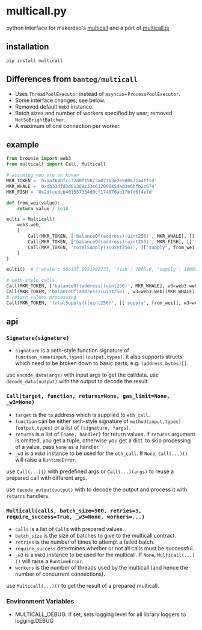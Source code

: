 # multicall.py

python interface for makerdao's [multicall](https://github.com/makerdao/multicall) and a port of [multicall.js](https://github.com/makerdao/multicall.js)

## installation

```
pip install multicall
```

## Differences from `banteg/multicall`

- Uses `ThreadPoolExecutor` instead of `asyncio`+`ProcessPoolExecutor`.
- Some interface changes; see below.
- Removed default `Web3` instance.
- Batch sizes and number of workers specified by user; removed `NotSoBrightBatcher`.
- A maximum of one connection per worker.


## example

```python
from brownie import web3
from multicall import Call, Multicall

# assuming you are on kovan
MKR_TOKEN = '0xaaf64bfcc32d0f15873a02163e7e500671a4ffcd'
MKR_WHALE = '0xdb33dfd3d61308c33c63209845dad3e6bfb2c674'
MKR_FISH = '0x2dfcedcb401557354d0cf174876ab17bfd6f4efd'

def from_wei(value):
    return value / 1e18

multi = Multicall(
    web3.web,
    [
        Call(MKR_TOKEN, ['balanceOf(address)(uint256)', MKR_WHALE], [['whale', from_wei]]),
        Call(MKR_TOKEN, ['balanceOf(address)(uint256)', MKR_FISH], [['fish', from_wei]]),
        Call(MKR_TOKEN, 'totalSupply()(uint256)', [['supply', from_wei]]),
    ]
)

multi()  # {'whale': 566437.0921992733, 'fish': 7005.0, 'supply': 1000003.1220798912}

# seth-style calls
Call(MKR_TOKEN, ['balanceOf(address)(uint256)', MKR_WHALE], w3=web3.web)()
Call(MKR_TOKEN, 'balanceOf(address)(uint256)', w3=web3.web)(MKR_WHALE)
# return values processing
Call(MKR_TOKEN, 'totalSupply()(uint256)', [['supply', from_wei]], w3=web3.web)()
```

## api

### `Signature(signature)`

- `signature` is a seth-style function signature of `function_name(input,types)(output,types)`. it also supports structs which need to be broken down to basic parts, e.g. `(address,bytes)[]`.

use `encode_data(args)` with input args to get the calldata. use `decode_data(output)` with the output to decode the result.

### `Call(target, function, returns=None, gas_limit=None, _w3=None)`

- `target` is the `to` address which is supplied to `eth_call`.
- `function` can be either seth-style signature of `method(input,types)(output,types)` or a list of `[signature, *args]`.
- `returns` is a list of `[name, handler]` for return values. if `returns` argument is omitted, you get a tuple, otherwise you get a dict. to skip processing of a value, pass `None` as a handler.
- `_w3` is a `Web3` instance to be used for the `eth_call`. If `None`, `Call(...)()` will raise a `RuntimeError`.

use `Call(...)()` with predefined args or `Call(...)(args)` to reuse a prepared call with different args.

use `decode_output(output)` with to decode the output and process it with `returns` handlers.

### `Multicall(calls, batch_size=500, retries=3, require_success=True, _w3=None, workers=...)`

- `calls` is a list of `Call`s with prepared values.
- `batch_size` is the size of batches to give to the multicall contract.
- `retries` is the number of times to attempt a failed batch.
- `require_success` determines whether or not all calls must be successful.
- `_w3` is a `Web3` instance to be used for the multicall. If `None`, `Multicall(...)()` will raise a `RuntimeError`.
- `workers` is the number of threads used by the multicall (and hence the number of concurrent connections).


use `Multicall(...)()` to get the result of a prepared multicall.

### Environment Variables

- MULTICALL_DEBUG: if set, sets logging level for all library loggers to logging.DEBUG
